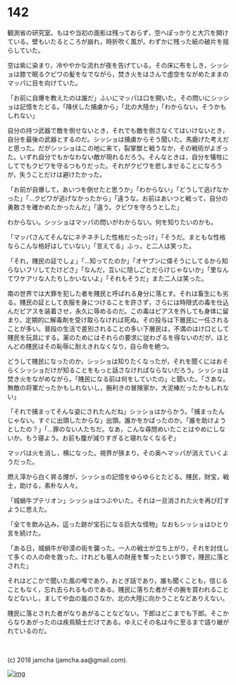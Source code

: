 # 142

観測省の研究室。もはや当初の面影は残っておらず，空へぽっかりと大穴を開けている。壁もいたるところが崩れ，時折吹く風が，わずかに残った紙の破片を揺らしていた。  

空は紫に染まり，冷ややかな流れが夜を告げている。その床に布をしき，シッショは膝で眠るクビワの髪をなでながら，焚き火をはさんで虚空をながめたままのマッパに目を向けていた。  

「お前に自爆を教えたのは誰だ」ふいにマッパは口を開いた。その問いにシッショは記憶をたどる。「降伏した捕虜から」「北の大陸か」「わからない。そうかもしれない」  

自分の持つ武器で敵を倒せないとき，それでも敵を倒さなくてはいけないとき，自分を最後の武器とするのだ。シッショは捕虜からそう聞いた。馬鹿げた考えだと思った。だがシッショはこの地に来て，裂掌獣と戦うなか，その戦術がよぎった。いずれ自分でもかなわない敵が現れるだろう。そんなときは，自分を犠牲にしてでもクビワを守るつもりだった。それがクビワを悲しませることになろうが，失うことだけは避けたかった。  

「お前が自爆して，あいつを倒せたと思うか」「わからない」「どうして逃げなかった」「…クビワが逃げなかったから」「違うな。お前はあいつと戦って，自分の勇敢さを確かめたかったんだ」「違う。クビワを守ろうとした」  

わからない。シッショはマッパの問いがわからない。何を知りたいのかも。  

「マッパさんてそんなにネチネチした性格だったっけ」「そうだ。まともな性格ならこんな格好はしていない」「言えてる」ふっ，と二人は笑った。  

「それ，賤民の証でしょ」「…知ってたのか」「オヤブンに偉そうにしてるから知らないフリしてたけどさ」「なんだ，互いに隠しごとだらけじゃないか」「里なんてワケアリな人たちしかいないよ」「それもそうだ」また二人は笑った。  

南の世界では大罪を犯した者を賤民と呼ばれる身分に落とす。それは畜生にも劣る。賤民の証として衣服を身につけることを許さず，さらには時限式の毒を仕込んだピアスを装着させ，永久に辱めるのだ。この毒はピアスを外しても身体に留まり，定期的に解毒剤を受け取らなければ死ぬ。その投与は下層民に一任されることが多い。普段の生活で差別されることの多い下層民は，不満のはけ口として賤民を玩具にする。薬のためにはそれらの要求に従わざるを得ないのだが，ほとんどの賤民はその恥辱に耐えきれなくなり，自ら命を絶つ。  

どうして賤民になったのか，シッショは知りたくなったが，それを聞くにはおそらくシッショだけが知ることをもっと話さなければならないだろう。シッショは焚き火をながめながら，「賤民になる前は何をしていたの」と聞いた。「さあな。無敵の将軍だったかもしれないし，腕利きの冒険家か，大泥棒だったかもしれない」  

「それで捕まってそんな姿にされたんだね」シッショはからかう。「捕まったんじゃない。すぐに出頭したからな」出頭。誰かをかばったのか。「誰を助けようとしたの？」「…罪のない人たちだ。なあ，こんな尋問めいたことはやめにしないか。もう寝よう。お前も腹が減りすぎると寝れなくなるぞ」  

マッパは火を消し，横になった。視界が狭まり，その奥へマッパが消えていくようだった。  

燃え滓から白く昇る煙が，シッショの記憶をゆらゆらとたどる。賤民，財宝，戦士，助ける，素朴な人々。  

「城蝸牛プテリオン」シッショはつぶやいた。それは一旦消された火を再び灯すように思えた。  

「全てを飲み込み，這った跡が宝石になる巨大な怪物」なおもシッショはひとり言を続けた。  

「ある日，城蝸牛が砂漠の街を襲った。一人の戦士が立ち上がり，それを討伐して多くの人の命を救った。けれども竜人の財産を奪ったという罪で，賤民に落とされた」  

それはどこかで聞いた風の噂であり，おとぎ話であり，誰も聞くことも，信じることもなく，忘れ去られるものである。賤民に落ちた者がその腕を買われることなどないし，ましてや血の嵐のさなか，北の大陸に向かうことなどありえない。  

賤民に落とされた者がなりあがることなどない。下郎はどこまでも下郎。そこからなりあがったのは疾鳥騎士だけである。ゆえにその名は今に至るまで語り継がれているのだ。  

<br>  
<br>  
(c) 2018 jamcha (jamcha.aa@gmail.com).  

[![img](http://i.creativecommons.org/l/by-nc-sa/4.0/88x31.png)](http://creativecommons.org/licenses/by-nc-sa/4.0/deed)